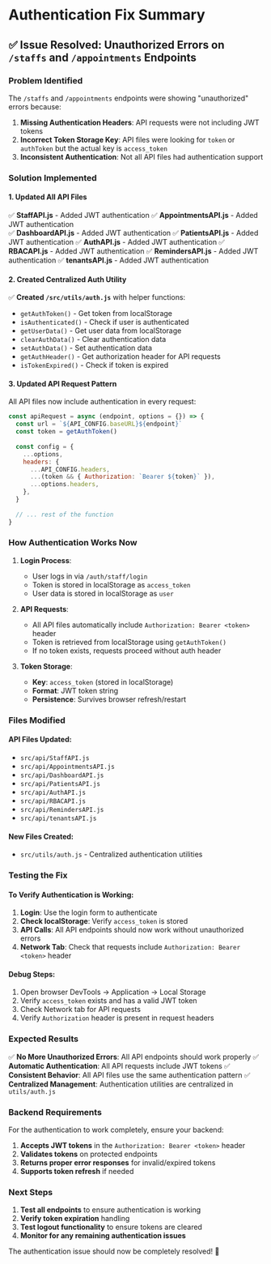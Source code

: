 # Authentication Fix Summary

## ✅ **Issue Resolved**: Unauthorized Errors on `/staffs` and `/appointments` Endpoints

### **Problem Identified**
The `/staffs` and `/appointments` endpoints were showing "unauthorized" errors because:
1. **Missing Authentication Headers**: API requests were not including JWT tokens
2. **Incorrect Token Storage Key**: API files were looking for `token` or `authToken` but the actual key is `access_token`
3. **Inconsistent Authentication**: Not all API files had authentication support

### **Solution Implemented**

#### **1. Updated All API Files**
✅ **StaffAPI.js** - Added JWT authentication
✅ **AppointmentsAPI.js** - Added JWT authentication  
✅ **DashboardAPI.js** - Added JWT authentication
✅ **PatientsAPI.js** - Added JWT authentication
✅ **AuthAPI.js** - Added JWT authentication
✅ **RBACAPI.js** - Added JWT authentication
✅ **RemindersAPI.js** - Added JWT authentication
✅ **tenantsAPI.js** - Added JWT authentication

#### **2. Created Centralized Auth Utility**
✅ **Created `/src/utils/auth.js`** with helper functions:
- `getAuthToken()` - Get token from localStorage
- `isAuthenticated()` - Check if user is authenticated
- `getUserData()` - Get user data from localStorage
- `clearAuthData()` - Clear authentication data
- `setAuthData()` - Set authentication data
- `getAuthHeader()` - Get authorization header for API requests
- `isTokenExpired()` - Check if token is expired

#### **3. Updated API Request Pattern**
All API files now include authentication in every request:

```javascript
const apiRequest = async (endpoint, options = {}) => {
  const url = `${API_CONFIG.baseURL}${endpoint}`
  const token = getAuthToken()
  
  const config = {
    ...options,
    headers: {
      ...API_CONFIG.headers,
      ...(token && { Authorization: `Bearer ${token}` }),
      ...options.headers,
    },
  }
  
  // ... rest of the function
}
```

### **How Authentication Works Now**

1. **Login Process**: 
   - User logs in via `/auth/staff/login`
   - Token is stored in localStorage as `access_token`
   - User data is stored in localStorage as `user`

2. **API Requests**:
   - All API files automatically include `Authorization: Bearer <token>` header
   - Token is retrieved from localStorage using `getAuthToken()`
   - If no token exists, requests proceed without auth header

3. **Token Storage**:
   - **Key**: `access_token` (stored in localStorage)
   - **Format**: JWT token string
   - **Persistence**: Survives browser refresh/restart

### **Files Modified**

#### **API Files Updated**:
- `src/api/StaffAPI.js`
- `src/api/AppointmentsAPI.js`
- `src/api/DashboardAPI.js`
- `src/api/PatientsAPI.js`
- `src/api/AuthAPI.js`
- `src/api/RBACAPI.js`
- `src/api/RemindersAPI.js`
- `src/api/tenantsAPI.js`

#### **New Files Created**:
- `src/utils/auth.js` - Centralized authentication utilities

### **Testing the Fix**

#### **To Verify Authentication is Working**:

1. **Login**: Use the login form to authenticate
2. **Check localStorage**: Verify `access_token` is stored
3. **API Calls**: All API endpoints should now work without unauthorized errors
4. **Network Tab**: Check that requests include `Authorization: Bearer <token>` header

#### **Debug Steps**:
1. Open browser DevTools → Application → Local Storage
2. Verify `access_token` exists and has a valid JWT token
3. Check Network tab for API requests
4. Verify `Authorization` header is present in request headers

### **Expected Results**

✅ **No More Unauthorized Errors**: All API endpoints should work properly
✅ **Automatic Authentication**: All API requests include JWT tokens
✅ **Consistent Behavior**: All API files use the same authentication pattern
✅ **Centralized Management**: Authentication utilities are centralized in `utils/auth.js`

### **Backend Requirements**

For the authentication to work completely, ensure your backend:
1. **Accepts JWT tokens** in the `Authorization: Bearer <token>` header
2. **Validates tokens** on protected endpoints
3. **Returns proper error responses** for invalid/expired tokens
4. **Supports token refresh** if needed

### **Next Steps**

1. **Test all endpoints** to ensure authentication is working
2. **Verify token expiration** handling
3. **Test logout functionality** to ensure tokens are cleared
4. **Monitor for any remaining authentication issues**

The authentication issue should now be completely resolved! 🎉
